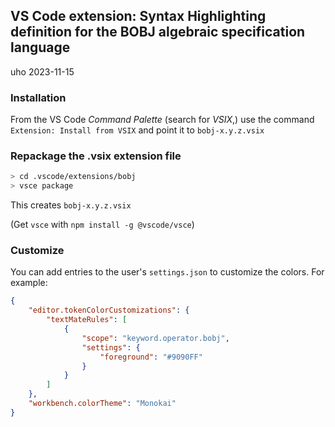 ## VS Code extension: Syntax Highlighting definition for the BOBJ algebraic specification language

uho 2023-11-15

### Installation

From the VS Code *Command Palette* (search for *VSIX*,) use the command `Extension: Install from VSIX` and point it to `bobj-x.y.z.vsix`

### Repackage the .vsix extension file

```bash
> cd .vscode/extensions/bobj
> vsce package
```

This creates `bobj-x.y.z.vsix`

(Get `vsce` with `npm install -g @vscode/vsce`)

### Customize

You can add entries to the user's `settings.json` to customize the colors. For example:

```json
{
    "editor.tokenColorCustomizations": {
        "textMateRules": [
            {
                "scope": "keyword.operator.bobj",
                "settings": {
                    "foreground": "#9090FF"
                }
            }
        ]
    },
    "workbench.colorTheme": "Monokai"
}
```
